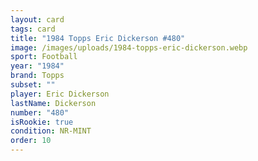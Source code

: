 ```yaml
---
layout: card
tags: card
title: "1984 Topps Eric Dickerson #480"
image: /images/uploads/1984-topps-eric-dickerson.webp
sport: Football
year: "1984"
brand: Topps
subset: ""
player: Eric Dickerson
lastName: Dickerson
number: "480"
isRookie: true
condition: NR-MINT
order: 10
---
```

